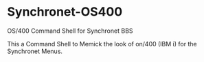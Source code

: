 # Synchronet-OS400
OS/400 Command Shell for Synchronet BBS

This a Command Shell to Memick the look of on/400 (IBM i) for the Synchronet Menus.

